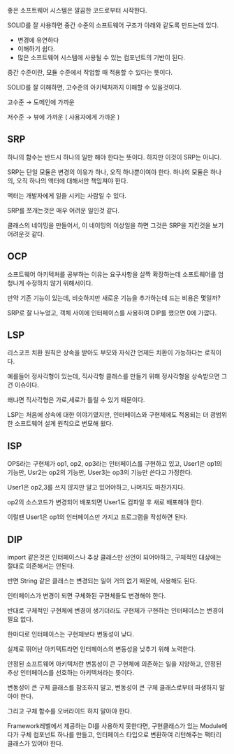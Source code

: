 
좋은 소프트웨어 시스템은 깔끔한 코드로부터 시작한다.

SOLID를 잘 사용하면 중간 수준의 소프트웨어 구조가 아래와 같도록 만드는데 있다.

- 변경에 유연하다
- 이해하기 쉽다.
- 많은 소프트웨어 시스템에 사용될 수 있는 컴포넌트의 기반이 된다.

중간 수준이란, 모듈 수준에서 작업할 때 적용할 수 있다는 뜻이다.

SOLID를 잘 이해하면, 고수준의 아키텍처까지 이해할 수 있을것이다.

고수준 → 도메인에 가까운

저수준 → 뷰에 가까운 ( 사용자에게 가까운 )

## SRP

하나의 함수는 반드시 하나의 일만 해야 한다는 뜻이다. 하지만 이것이 SRP는 아니다.

SRP는 단일 모듈은 변경의 이유가 하나, 오직 하나뿐이여야 한다. 하나의 모듈은 하나의, 오직 하나의 액터에 대해서만 책임져야 한다.

액터는 개발자에게 일을 시키는 사람일 수 있다.

SRP를 쪼개는것은 매우 어려운 일인것 같다.

클래스의 네이밍을 만들어서, 이 네이밍의 이상일을 하면 그것은 SRP을 지킨것을 보기 어려운것 같다.

## OCP

소프트웨어 아키텍처를 공부하는 이유는 요구사항을 살짝 확장하는데 소프트웨어를 엄청나게 수정하지 않기 위해서이다.

만약 기존 기능이 있는데, 비슷하지만 새로운 기능을 추가하는데 드는 비용은 몇일까?

SRP로 잘 나누었고, 객체 사이에 인터페이스를 사용하여 DIP를 했으면 0에 가깝다.

## LSP

리스코프 치환 원칙은 상속을 받아도 부모와 자식간 언제든 치환이 가능하다는 로직이다.

예를들어 정사각형이 있는데, 직사각형 클래스를 만들기 위해 정사각형을 상속받으면 그건 이슈이다.

왜냐면 직사각형은 가로,세로가 틀릴 수 있기 때문이다.

LSP는 처음에 상속에 대한 이야기였지만, 인터페이스와 구현체에도 적용되는 더 광범위한 소프트웨어 설계 원칙으로 변모해 왔다.

## ISP

OPS라는 구현체가 op1, op2, op3라는 인터페이스를 구현하고 있고, User1은 op1의 기능만, Usr2는 op2의 기능만, User3는 op3의 기능만 쓴다고 가정한다.

User1은 op2,3를 쓰지 않지만 알고 있어야하고, 나머지도 마찬가지다.

op2의 소스코드가 변경되어 배포되면 User1도 컴파일 후 새로 배포해야 한다.

이럴떈 User1은 op1의 인터페이스만 가지고 프로그램을 작성하면 된다.

## DIP

import 같은것은 인터페이스나 추상 클래스만 선언이 되어야하고, 구체적인 대상에는 절대로 의존해서는 안된다.

반면 String 같은 클래스는 변경되는 일이 거의 없기 때문에, 사용해도 된다.

인터페이스가 변경이 되면 구체화된 구현체들도 변경해야 한다.

반대로 구체적인 구현체에 변경이 생기더라도 구현체가 구현하는 인터페이스는 변경이 필요 없다.

한마디로 인터페이스는 구현체보다 변동성이 낮다.

실제로 뛰어난 아키텍트라면 인터페이스의 변동성을 낮추기 위해 노력한다.

안정된 소프트웨어 아키텍처란 변동성이 큰 구현체에 의존하는 일을 지양하고, 안정된 추상 인터페이스를 선호하는 아키텍처라는 뜻이다.

변동성이 큰 구체 클래스를 참조하지 말고, 변동성이 큰 구체 클래스로부터 파생하지 말아야 한다.

그리고 구체 함수를 오버라이드 하지 말아야 한다.

Framework레벨에서 제공하는 DI를 사용하지 못한다면, 구현클래스가 있는 Module에다가 구체 컴포넌트 하나를 만들고, 인터페이스 타입으로 변환하여 리턴해주는 팩터리 클래스가 있어야 한다.
